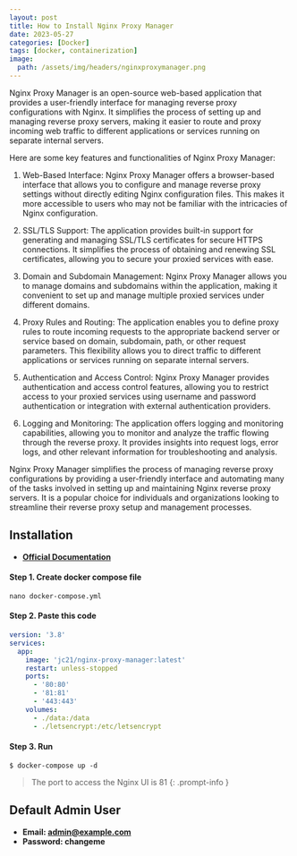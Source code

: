 ```yaml
---
layout: post
title: How to Install Nginx Proxy Manager
date: 2023-05-27
categories: [Docker]
tags: [docker, containerization]
image:
  path: /assets/img/headers/nginxproxymanager.png
---
```


Nginx Proxy Manager is an open-source web-based application that provides a user-friendly interface for managing reverse proxy configurations with Nginx. It simplifies the process of setting up and managing reverse proxy servers, making it easier to route and proxy incoming web traffic to different applications or services running on separate internal servers.

Here are some key features and functionalities of Nginx Proxy Manager:

1. Web-Based Interface: Nginx Proxy Manager offers a browser-based interface that allows you to configure and manage reverse proxy settings without directly editing Nginx configuration files. This makes it more accessible to users who may not be familiar with the intricacies of Nginx configuration.

2. SSL/TLS Support: The application provides built-in support for generating and managing SSL/TLS certificates for secure HTTPS connections. It simplifies the process of obtaining and renewing SSL certificates, allowing you to secure your proxied services with ease.

3. Domain and Subdomain Management: Nginx Proxy Manager allows you to manage domains and subdomains within the application, making it convenient to set up and manage multiple proxied services under different domains.

4. Proxy Rules and Routing: The application enables you to define proxy rules to route incoming requests to the appropriate backend server or service based on domain, subdomain, path, or other request parameters. This flexibility allows you to direct traffic to different applications or services running on separate internal servers.

5. Authentication and Access Control: Nginx Proxy Manager provides authentication and access control features, allowing you to restrict access to your proxied services using username and password authentication or integration with external authentication providers.

6. Logging and Monitoring: The application offers logging and monitoring capabilities, allowing you to monitor and analyze the traffic flowing through the reverse proxy. It provides insights into request logs, error logs, and other relevant information for troubleshooting and analysis.

Nginx Proxy Manager simplifies the process of managing reverse proxy configurations by providing a user-friendly interface and automating many of the tasks involved in setting up and maintaining Nginx reverse proxy servers. It is a popular choice for individuals and organizations looking to streamline their reverse proxy setup and management processes.

## Installation

- [**Official Documentation**](https://nginxproxymanager.com/guide/#quick-setup)

#### Step 1. Create docker compose file
```console
nano docker-compose.yml
```
#### Step 2. Paste this code

```yaml
version: '3.8'
services:
  app:
    image: 'jc21/nginx-proxy-manager:latest'
    restart: unless-stopped
    ports:
      - '80:80'
      - '81:81'
      - '443:443'
    volumes:
      - ./data:/data
      - ./letsencrypt:/etc/letsencrypt
```
#### Step 3. Run

```console
$ docker-compose up -d
```
> The port to access the Nginx UI is 81
{: .prompt-info }

## Default Admin User

- **Email: admin@example.com**
- **Password: changeme**